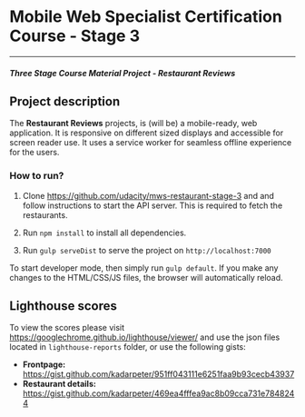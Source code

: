 # Mobile Web Specialist Certification Course - Stage 3
---
#### _Three Stage Course Material Project - Restaurant Reviews_

## Project description

The **Restaurant Reviews** projects, is (will be) a mobile-ready,  web application. It is responsive 
on different sized displays and accessible for screen reader use. It uses a service worker for 
seamless offline experience for the users. 

### How to run?

1. Clone https://github.com/udacity/mws-restaurant-stage-3 and and follow instructions to start the 
   API server. This is required to fetch the restaurants.

2. Run `npm install` to install all dependencies. 

3. Run `gulp serveDist` to serve the project on `http://localhost:7000`

To start developer mode, then simply run `gulp default`. If you make any changes to the HTML/CSS/JS 
files, the browser will automatically reload.

## Lighthouse scores

To view the scores please visit https://googlechrome.github.io/lighthouse/viewer/ and use the json
files located in `lighthouse-reports` folder, or use the following gists:

- **Frontpage:** https://gist.github.com/kadarpeter/951ff043111e6251faa9b93cecb43937
- **Restaurant details:** https://gist.github.com/kadarpeter/469ea4fffea9ac8b09cca731e7848244


